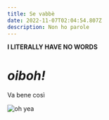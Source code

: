 ```yaml
---
title: Se vabbè
date: 2022-11-07T02:04:54.807Z
description: Non ho parole
---
```

**I LITERALLY HAVE NO WORDS**

# *oiboh!*

Va bene così

![oh yea](deepfried_1667659152003.jpg "siao sinio")